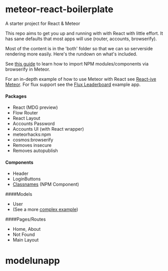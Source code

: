 # meteor-react-boilerplate
A starter project for React &amp; Meteor

This repo aims to get you up and running with with React with little effort. It has sane defaults that 
most apps will use (router, accounts, browserify).

Most of the content is in the 'both' folder so that we can so serverside rendering more easily. Here's the 
rundown on what's included.

See [this guide](http://react-in-meteor.readthedocs.org/en/latest/client-npm/) to learn how to import NPM modules/components via browserify in Meteor.

For an in-depth example of how to use Meteor with React see 
[React-ive Meteor](https://github.com/AdamBrodzinski/react-ive-meteor). For flux support see the [Flux Leaderboard](https://github.com/AdamBrodzinski/meteor-flux-leaderboard) example app.

#### Packages

- React (MDG preview)
- Flow Router
- React Layout
- Accounts Password
- Accounts UI (with React wrapper)
- meteorhacks:npm
- cosmos:browserify
- Removes insecure
- Removes autopublish

#### Components

- Header
- LoginButtons
- [Classnames](https://github.com/JedWatson/classnames) (NPM Component)

####Models
- User
- (See a more [complex example](https://github.com/AdamBrodzinski/react-ive-meteor/blob/master/both/models/post.js))

####Pages/Routes

- Home, About
- Not Found
- Main Layout
# modelunapp
